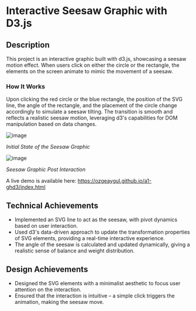 # Interactive Seesaw Graphic with D3.js

## Description

This project is an interactive graphic built with d3.js, showcasing a seesaw motion effect. When users click on either the circle or the rectangle, the elements on the screen animate to mimic the movement of a seesaw. 

### How It Works

Upon clicking the red circle or the blue rectangle, the position of the SVG line, the angle of the rectangle, and the placement of the circle change accordingly to simulate a seesaw tilting. The transition is smooth and reflects a realistic seesaw motion, leveraging d3's capabilities for DOM manipulation based on data changes.

![image](https://github.com/OzgeAygul/a1-ghd3/assets/77694285/3afe23c1-aef4-4aac-8143-5ff8fd74cca3)

*Initial State of the Seesaw Graphic*

![image](https://github.com/OzgeAygul/a1-ghd3/assets/77694285/582cead2-fd36-45a5-b278-1120a7ab4b24)

*Seesaw Graphic Post Interaction*

A live demo is available here: https://ozgeaygul.github.io/a1-ghd3/index.html

## Technical Achievements

- Implemented an SVG line to act as the seesaw, with pivot dynamics based on user interaction.
- Used d3's data-driven approach to update the transformation properties of SVG elements, providing a real-time interactive experience.
- The angle of the seesaw is calculated and updated dynamically, giving a realistic sense of balance and weight distribution.

## Design Achievements

- Designed the SVG elements with a minimalist aesthetic to focus user attention on the interaction.
- Ensured that the interaction is intuitive – a simple click triggers the animation, making the seesaw move.


